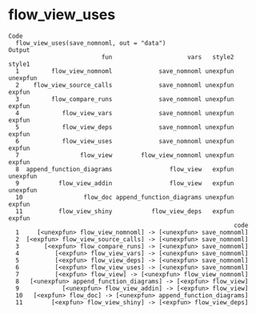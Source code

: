 # flow_view_uses

    Code
      flow_view_uses(save_nomnoml, out = "data")
    Output
                              fun                     vars   style2   style1
      1         flow_view_nomnoml             save_nomnoml unexpfun unexpfun
      2    flow_view_source_calls             save_nomnoml unexpfun   expfun
      3         flow_compare_runs             save_nomnoml unexpfun   expfun
      4            flow_view_vars             save_nomnoml unexpfun   expfun
      5            flow_view_deps             save_nomnoml unexpfun   expfun
      6            flow_view_uses             save_nomnoml unexpfun   expfun
      7                 flow_view        flow_view_nomnoml unexpfun   expfun
      8  append_function_diagrams                flow_view   expfun unexpfun
      9           flow_view_addin                flow_view   expfun unexpfun
      10                 flow_doc append_function_diagrams unexpfun   expfun
      11          flow_view_shiny           flow_view_deps   expfun   expfun
                                                                   code
      1     [<unexpfun> flow_view_nomnoml] -> [<unexpfun> save_nomnoml]
      2  [<expfun> flow_view_source_calls] -> [<unexpfun> save_nomnoml]
      3       [<expfun> flow_compare_runs] -> [<unexpfun> save_nomnoml]
      4          [<expfun> flow_view_vars] -> [<unexpfun> save_nomnoml]
      5          [<expfun> flow_view_deps] -> [<unexpfun> save_nomnoml]
      6          [<expfun> flow_view_uses] -> [<unexpfun> save_nomnoml]
      7          [<expfun> flow_view] -> [<unexpfun> flow_view_nomnoml]
      8   [<unexpfun> append_function_diagrams] -> [<expfun> flow_view]
      9            [<unexpfun> flow_view_addin] -> [<expfun> flow_view]
      10   [<expfun> flow_doc] -> [<unexpfun> append_function_diagrams]
      11        [<expfun> flow_view_shiny] -> [<expfun> flow_view_deps]

